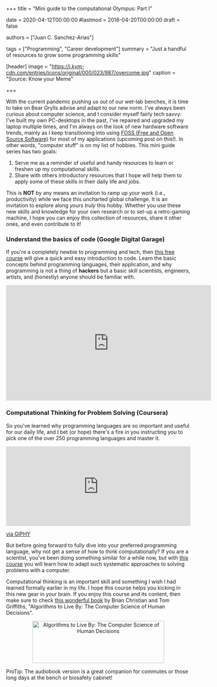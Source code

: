 +++
title = "Mini guide to the computational Olympus: Part I"

date = 2020-04-12T00:00:00
#lastmod = 2018-04-20T00:00:00
draft = false

authors = ["Juan C. Sanchez-Arias"]

tags = ["Programming", "Career development"]
summary = "Just a handful of resources to grow some programming skills"

[header]
image = "https://i.kym-cdn.com/entries/icons/original/000/023/987/overcome.jpg"
caption = "Source: Know your Meme"

+++

With the current pandemic pushing us out of our wet-lab benches, it is time to take on Bear Grylls advise and adapt to our new norm. I've always been curious about computer science, and I consider myself fairly tech savvy: I've built my own PC-desktops in the past, I've repaired and upgraded my laptop multiple times, and I'm always on the look of new hardware software trends, mainly as I keep transitioning into using [FOSS (Free and Open Source Software)](https://en.wikipedia.org/wiki/Free_and_open-source_software) for most of my applications (upcoming post on this!). In other words, "computer stuff" is on my list of hobbies. This mini guide series has two goals:

1. Serve me as a reminder of useful and handy resources to learn or freshen up my computational skills.
2. Share with others introductory resources that I hope will help them to apply some of these skills in their daily life and jobs.

This is **NOT** by any means an invitation to ramp up your work (i.e.,  productivity) while we face this uncharted global challenge. It is an invitation to explore along *yours truly* this hobby. Whether you use these new skills and knowledge for your own research or to set-up a retro-gaming machine, I hope you can enjoy this collection of resources, share it other ones, and even contribute to it!

### Understand the basics of code (Google Digital Garage)

If you're a completely newbie to programming and tech, then [this free course](https://learndigital.withgoogle.com/digitalgarage/course/basics-code) will give a quick and easy introduction to code. Learn the basic concepts behind programming languages, their application, and why programming is not a thing of **hackers** but a basic skill scientists, engineers, artists, and (honestly) anyone should be familiar with.

<p align="center">
<iframe width="560" height="315" src="https://www.youtube.com/embed/h_iEN7HR-Ys" frameborder="0" allow="accelerometer; autoplay; encrypted-media; gyroscope; picture-in-picture" allowfullscreen></iframe>
</p>

### Computational Thinking for Problem Solving (Coursera)

So you've learned why programming languages are so important and useful for our daily life, and I bet (or hope) there's a fire in you instructing you to pick one of the over 250 programming languages and master it. 

<div style="width:100%;height:0;padding-bottom:43%;position:relative;"><iframe src="https://giphy.com/embed/3ohuAxV0DfcLTxVh6w" width="100%" height="100%" style="position:absolute" frameBorder="0" class="giphy-embed" allowFullScreen></iframe></div><p><a href="https://giphy.com/gifs/starwars-star-wars-episode-2-3ohuAxV0DfcLTxVh6w">via GIPHY</a></p>

But before going forward to fully dive into your preferred programming language, why not get a sense of how to think computationally? If you are a scientist, you've been doing something similar for a while now, but with [this course](https://www.coursera.org/learn/computational-thinking-problem-solving#syllabus) you will learn how to adapt such systematic approaches to solving problems with a computer.

Computational thinking is an important skill and something I wish I had learned formally earlier in my life. I hope this course helps you kicking in this new gear in your brain. If you enjoy this course and its content, then make sure to check [this wonderful book](https://algorithmstoliveby.com/) by Brian Christian and Tom Griffiths, "Algorithms to Live By: The Computer Science of Human Decisions".

<p align="center">
<img src="https://algorithmstoliveby.com/images/algorithms-to-live-by-brain.jpg" alt="Algorithms to Live By: The Computer Science of Human Decisions" width="360" height="115">
</p>

ProTip: The audiobook version is a great companion for commutes or those long days at the bench or biosafety cabinet!